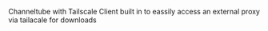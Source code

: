  Channeltube with Tailscale Client built in to eassily access an external proxy via tailacale for downloads
